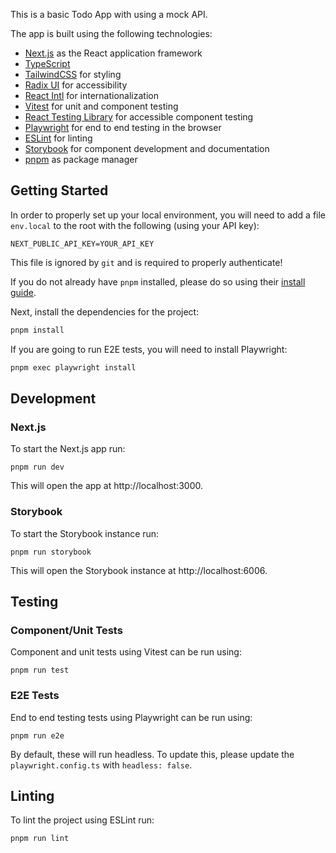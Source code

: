 This is a basic Todo App with using a mock API.

The app is built using the following technologies:

- [Next.js](https://nextjs.org/) as the React application framework
- [TypeScript](https://www.typescriptlang.org/)
- [TailwindCSS](https://tailwindcss.com/) for styling
- [Radix UI](https://www.radix-ui.com/) for accessibility
- [React Intl](https://formatjs.github.io/docs/getting-started/installation/) for internationalization
- [Vitest](https://vitest.dev/) for unit and component testing
- [React Testing Library](https://testing-library.com/docs/react-testing-library/intro/) for accessible component testing
- [Playwright](https://playwright.dev/) for end to end testing in the browser
- [ESLint](https://eslint.org/) for linting
- [Storybook](https://storybook.js.org/) for component development and documentation
- [pnpm](https://pnpm.io/installation) as package manager

## Getting Started

In order to properly set up your local environment, you will need to add a file `env.local` to the root with the following (using your API key):

```
NEXT_PUBLIC_API_KEY=YOUR_API_KEY
```

This file is ignored by `git` and is required to properly authenticate!

If you do not already have `pnpm` installed, please do so using their [install guide](https://pnpm.io/installation).

Next, install the dependencies for the project:

```bash
pnpm install
```

If you are going to run E2E tests, you will need to install Playwright:

```bash
pnpm exec playwright install
```

## Development

### Next.js

To start the Next.js app run:

```
pnpm run dev
```

This will open the app at http://localhost:3000.

### Storybook

To start the Storybook instance run:

```
pnpm run storybook
```

This will open the Storybook instance at http://localhost:6006.

## Testing

### Component/Unit Tests

Component and unit tests using Vitest can be run using:

```
pnpm run test
```

### E2E Tests

End to end testing tests using Playwright can be run using:

```
pnpm run e2e
```

By default, these will run headless. To update this, please update the `playwright.config.ts` with `headless: false`.

## Linting

To lint the project using ESLint run:

```
pnpm run lint
```
